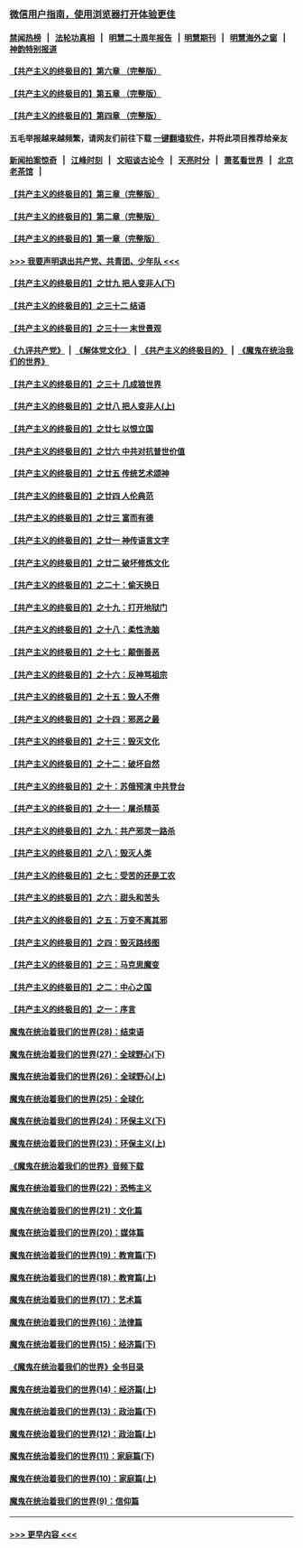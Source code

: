 ### [微信用户指南，使用浏览器打开体验更佳](https://github.com/gfw-breaker/banned-news1/blob/master/indexes/wechat-guide.md?t=0)
#### [禁闻热榜](热点新闻.md?t=0)  &nbsp;&nbsp;|&nbsp;&nbsp; [法轮功真相](https://github.com/gfw-breaker/truth/blob/master/README.md?t=0) &nbsp;&nbsp;|&nbsp;&nbsp; [明慧二十周年报告](https://github.com/gfw-breaker/mh-reports/blob/master/README.md?t=0) &nbsp;&nbsp;|&nbsp;&nbsp;[明慧期刊](https://github.com/gfw-breaker/mh-qikan) &nbsp;&nbsp;|&nbsp;&nbsp; [明慧海外之窗](https://github.com/gfw-breaker/mh-news/blob/master/README.md?t=0) &nbsp;&nbsp;|&nbsp;&nbsp; [神韵特别报道](https://github.com/gfw-breaker/mh-news/blob/master/shenyun.md?t=0)
#### [【共产主义的终极目的】第六章 （完整版）](../pages/nsc422/n11428913.md?t=02131302) 
#### [【共产主义的终极目的】第五章 （完整版）](../pages/nsc422/n11428912.md?t=02131302) 
#### [【共产主义的终极目的】第四章 （完整版）](../pages/nsc422/n11428907.md?t=02131302) 
#### 五毛举报越来越频繁，请网友们前往下载 [一键翻墙软件](https://github.com/gfw-breaker/ssr-accounts)，并将此项目推荐给亲友
#### [新闻拍案惊奇](https://github.com/gfw-breaker/banned-news1/blob/master/pages/link4.md) &nbsp;&nbsp;|&nbsp;&nbsp; [江峰时刻](https://github.com/gfw-breaker/banned-news1/blob/master/pages/link4.md) &nbsp;&nbsp;|&nbsp;&nbsp; [文昭谈古论今](https://github.com/gfw-breaker/banned-news1/blob/master/pages/link4.md) &nbsp;&nbsp;|&nbsp;&nbsp; [天亮时分](https://github.com/gfw-breaker/banned-news1/blob/master/pages/link4.md) &nbsp;&nbsp;|&nbsp;&nbsp; [萧茗看世界](https://github.com/gfw-breaker/banned-news1/blob/master/pages/link4.md) &nbsp;&nbsp;|&nbsp;&nbsp; [北京老茶馆](https://github.com/gfw-breaker/banned-news1/blob/master/pages/link4.md) &nbsp;&nbsp;|&nbsp;&nbsp; 
#### [【共产主义的终极目的】第三章（完整版）](../pages/nsc422/n11428848.md?t=02131302) 
#### [【共产主义的终极目的】第二章（完整版）](../pages/nsc422/n11428831.md?t=02131302) 
#### [【共产主义的终极目的】第一章（完整版）](../pages/nsc422/n11417651.md?t=02131302) 
#### [>>> 我要声明退出共产党、共青团、少年队 <<<](https://github.com/begood0513/goodnews/blob/master/quit/letter.md) 
#### [【共产主义的终极目的】之廿九 把人变非人(下)](../pages/nsc422/n11344140.md?t=02131302) 
#### [【共产主义的终极目的】之三十二 结语](../pages/nsc422/n11360535.md?t=02131302) 
#### [【共产主义的终极目的】之三十一 末世景观](../pages/nsc422/n11351129.md?t=02131302) 
#### [《九评共产党》](https://github.com/begood0513/9ping.md/blob/master/README.md) &nbsp;|&nbsp; [《解体党文化》](../../../../jtdwh.md/blob/master/README.md)  &nbsp;|&nbsp; [《共产主义的终极目的》](../../../../gczydzjmd.md/blob/master/README.md) &nbsp;|&nbsp; [《魔鬼在统治我们的世界》](../../../../mgztzwmdsj.md/blob/master/README.md) 
#### [【共产主义的终极目的】之三十 几成狼世界](../pages/nsc422/n11348280.md?t=02131302) 
#### [【共产主义的终极目的】之廿八 把人变非人(上)](../pages/nsc422/n11340492.md?t=02131302) 
#### [【共产主义的终极目的】之廿七 以恨立国](../pages/nsc422/n11336944.md?t=02131302) 
#### [【共产主义的终极目的】之廿六 中共对抗普世价值](../pages/nsc422/n11324785.md?t=02131302) 
#### [【共产主义的终极目的】之廿五 传统艺术颂神](../pages/nsc422/n11296396.md?t=02131302) 
#### [【共产主义的终极目的】之廿四 人伦典范](../pages/nsc422/n11296397.md?t=02131302) 
#### [【共产主义的终极目的】之廿三 富而有德](../pages/nsc422/n11283598.md?t=02131302) 
#### [【共产主义的终极目的】之廿一 神传语言文字](../pages/nsc422/n11263265.md?t=02131302) 
#### [【共产主义的终极目的】之廿二 破坏修炼文化](../pages/nsc422/n11245728.md?t=02131302) 
#### [【共产主义的终极目的】之二十：偷天换日](../pages/nsc422/n11238846.md?t=02131302) 
#### [【共产主义的终极目的】之十九：打开地狱门](../pages/nsc422/n11206376.md?t=02131302) 
#### [【共产主义的终极目的】之十八：柔性洗脑](../pages/nsc422/n11199994.md?t=02131302) 
#### [【共产主义的终极目的】之十七：颠倒善恶](../pages/nsc422/n11179782.md?t=02131302) 
#### [【共产主义的终极目的】之十六：反神骂祖宗](../pages/nsc422/n11166798.md?t=02131302) 
#### [【共产主义的终极目的】之十五：毁人不倦](../pages/nsc422/n11166792.md?t=02131302) 
#### [【共产主义的终极目的】之十四：邪恶之最](../pages/nsc422/n11150249.md?t=02131302) 
#### [【共产主义的终极目的】之十三：毁灭文化](../pages/nsc422/n11135227.md?t=02131302) 
#### [【共产主义的终极目的】之十二：破坏自然](../pages/nsc422/n11135214.md?t=02131302) 
#### [【共产主义的终极目的】之十：苏俄预演 中共登台](../pages/nsc422/n11118424.md?t=02131302) 
#### [【共产主义的终极目的】之十一：屠杀精英](../pages/nsc422/n11118442.md?t=02131302) 
#### [【共产主义的终极目的】之九：共产邪灵一路杀](../pages/nsc422/n11114139.md?t=02131302) 
#### [【共产主义的终极目的】之八：毁灭人类](../pages/nsc422/n11108503.md?t=02131302) 
#### [【共产主义的终极目的】之七：受苦的还是工农](../pages/nsc422/n11101809.md?t=02131302) 
#### [【共产主义的终极目的】之六：甜头和苦头](../pages/nsc422/n11096971.md?t=02131302) 
#### [【共产主义的终极目的】之五：万变不离其邪](../pages/nsc422/n11091285.md?t=02131302) 
#### [【共产主义的终极目的】之四：毁灭路线图](../pages/nsc422/n11086284.md?t=02131302) 
#### [【共产主义的终极目的】之三：马克思魔变](../pages/nsc422/n11061941.md?t=02131302) 
#### [【共产主义的终极目的】之二：中心之国](../pages/nsc422/n11047728.md?t=02131302) 
#### [【共产主义的终极目的】之一：序言](../pages/nsc422/n11086077.md?t=02131302) 
#### [魔鬼在统治着我们的世界(28)：结束语](../pages/nsc422/n10936246.md?t=02131302) 
#### [魔鬼在统治着我们的世界(27)：全球野心(下)](../pages/nsc422/n10928319.md?t=02131302) 
#### [魔鬼在统治着我们的世界(26)：全球野心(上)](../pages/nsc422/n10900318.md?t=02131302) 
#### [魔鬼在统治着我们的世界(25)：全球化](../pages/nsc422/n10788205.md?t=02131302) 
#### [魔鬼在统治着我们的世界(24)：环保主义(下)](../pages/nsc422/n10695307.md?t=02131302) 
#### [魔鬼在统治着我们的世界(23)：环保主义(上)](../pages/nsc422/n10688613.md?t=02131302) 
#### [《魔鬼在统治着我们的世界》音频下载](../pages/nsc422/n10635553.md?t=02131302) 
#### [魔鬼在统治着我们的世界(22)：恐怖主义](../pages/nsc422/n10614727.md?t=02131302) 
#### [魔鬼在统治着我们的世界(21)：文化篇](../pages/nsc422/n10597706.md?t=02131302) 
#### [魔鬼在统治着我们的世界(20)：媒体篇](../pages/nsc422/n10586579.md?t=02131302) 
#### [魔鬼在统治着我们的世界(19)：教育篇(下)](../pages/nsc422/n10564808.md?t=02131302) 
#### [魔鬼在统治着我们的世界(18)：教育篇(上)](../pages/nsc422/n10526970.md?t=02131302) 
#### [魔鬼在统治着我们的世界(17)：艺术篇](../pages/nsc422/n10499093.md?t=02131302) 
#### [魔鬼在统治着我们的世界(16)：法律篇](../pages/nsc422/n10485969.md?t=02131302) 
#### [魔鬼在统治着我们的世界(15)：经济篇(下)](../pages/nsc422/n10469975.md?t=02131302) 
#### [《魔鬼在统治着我们的世界》全书目录](../pages/nsc422/n10464261.md?t=02131302) 
#### [魔鬼在统治着我们的世界(14)：经济篇(上)](../pages/nsc422/n10457370.md?t=02131302) 
#### [魔鬼在统治着我们的世界(13)：政治篇(下)](../pages/nsc422/n10448270.md?t=02131302) 
#### [魔鬼在统治着我们的世界(12)：政治篇(上)](../pages/nsc422/n10444576.md?t=02131302) 
#### [魔鬼在统治着我们的世界(11)：家庭篇(下)](../pages/nsc422/n10440961.md?t=02131302) 
#### [魔鬼在统治着我们的世界(10)：家庭篇(上)](../pages/nsc422/n10435448.md?t=02131302) 
#### [魔鬼在统治着我们的世界(9)：信仰篇](../pages/nsc422/n10432159.md?t=02131302) 

----
#### [ >>> 更早内容 <<< ](../indexes/nsc422-earlier.md)
